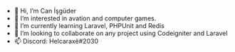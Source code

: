 - 👋 Hi, I’m Can İşgüder
- 👀 I’m interested in avation and computer games.
- 🌱 I’m currently learning Laravel, PHPUnit and Redis
- 💞️ I’m looking to collaborate on any project using Codeigniter and Laravel
- 📫 Discord: Helcaraxë#2030

